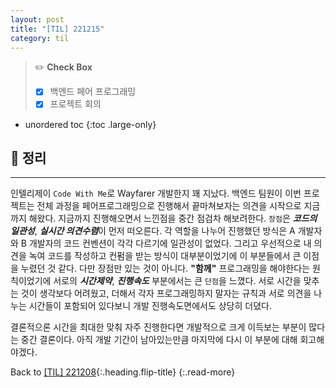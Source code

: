 ```yaml
---
layout: post
title: "[TIL] 221215"
category: til
---
```

> ✏️ **Check Box**
>
> * [x] <label>백엔드 페어 프로그래밍</label>
> * [x] <label>프로젝트 회의</label>

* unordered toc
{:toc .large-only}

## 📌 정리
***

인텔리제이 `Code With Me`로 Wayfarer 개발한지 꽤 지났다. 백엔드 팀원이 이번 프로젝트는 전체 과정을 페어프로그래밍으로 진행해서 끝마쳐보자는 의견을 시작으로 지금까지 해왔다. 지금까지 진행해오면서 느낀점을 중간 점검차 해보려한다. `장점`은 ***코드의 일관성***, ***실시간 의견수렴***이 먼저 떠오른다. 각 역할을 나누어 진행했던 방식은 A 개발자와 B 개발자의 코드 컨벤션이 각각 다르기에 일관성이 없었다. 그리고 우선적으로 내 의견을 녹여 코드를 작성하고 컨펌을 받는 방식이 대부분이었기에 이 부분들에서 큰 이점을 누렸던 것 같다. 다만 장점만 있는 것이 아니다. **"함께"** 프로그래밍을 해야한다는 원칙이었기에 서로의 ***시간제약***, ***진행속도*** 부분에서는 큰 `단점`을 느꼈다. 서로 시간을 맞추는 것이 생각보다 어려웠고, 더해서 각자 프로그래밍하지 말자는 규칙과 서로 의견을 나누는 시간들이 포함되어 있다보니 개발 진행속도면에서도 상당히 더뎠다.

결론적으론 시간을 최대한 맞춰 자주 진행한다면 개발적으로 크게 이득보는 부분이 많다는 중간 결론이다. 아직 개발 기간이 남아있는만큼 마지막에 다시 이 부분에 대해 회고해야겠다.

Back to [[TIL] 221208](221208-til){:.heading.flip-title}
{:.read-more}